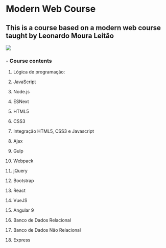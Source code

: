 <h1>Modern Web Course</h1>

<h2>This is a course based on a modern web course taught by Leonardo Moura Leitão</h2>

<img src="https://trello-attachments.s3.amazonaws.com/5f25814e84f8d032b1941bf3/480x270/91ae845198fd3d0f9cc5e9e038358fe9/1465244_ed1a_3.jpg"/>

<h3>- Course contents</h3>

1. Lógica de programação: 

2. JavaScript

3. Node.js

4. ESNext

5. HTML5

6. CSS3

7. Integração HTML5, CSS3 e Javascript

8. Ajax

9. Gulp

10. Webpack

11. jQuery

12. Bootstrap

13. React

14. VueJS

15. Angular 9

16. Banco de Dados Relacional

17. Banco de Dados Não Relacional

18. Express
